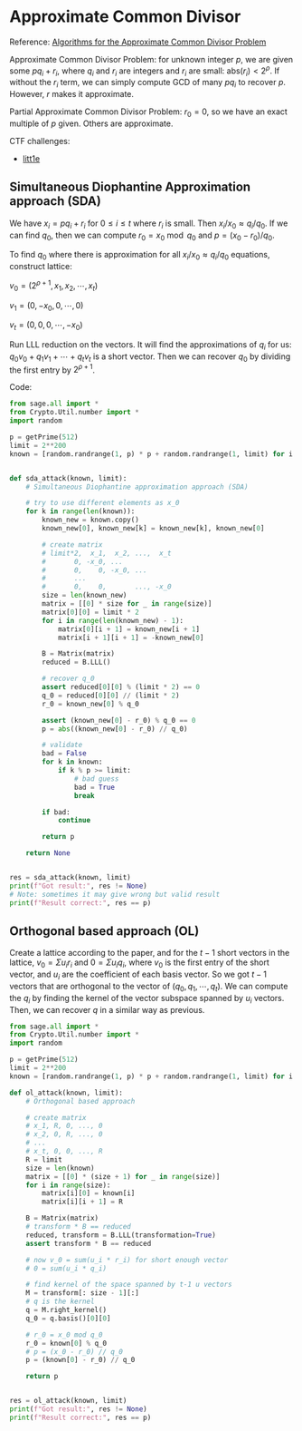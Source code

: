 # Approximate Common Divisor

Reference: [Algorithms for the Approximate Common Divisor Problem](https://eprint.iacr.org/2016/215.pdf)

Approximate Common Divisor Problem: for unknown integer $p$, we are given some $pq_i + r_i$, where $q_i$ and $r_i$ are integers and $r_i$ are small: $\mathrm{abs}(r_i) < 2^{\rho}$. If without the $r_i$ term, we can simply compute GCD of many $pq_i$ to recover $p$. However, $r$ makes it approximate.

Partial Approximate Common Divisor Problem: $r_0 = 0$, so we have an exact multiple of $p$ given. Others are approximate.

CTF challenges:

- [litt1e](../2025-10-26-xctf-final-2025/litt1e.md)

## Simultaneous Diophantine Approximation approach (SDA)

We have $x_i = pq_i + r_i$ for $0 \le i \le t$ where $r_i$ is small. Then $x_i/x_0 \approx q_i/q_0$. If we can find $q_0$, then we can compute $r_0 = x_0 \bmod q_0$ and $p = (x_0 - r_0) / q_0$.

To find $q_0$ where there is approximation for all $x_i/x_0 \approx q_i/q_0$ equations, construct lattice:

$v_0 = (2^{\rho+1}, x_1, x_2, \cdots, x_t)$

$v_1 = (0, -x_0, 0, \cdots, 0)$

$v_t = (0, 0, 0, \cdots, -x_0)$

Run LLL reduction on the vectors. It will find the approximations of $q_i$ for us: $q_0v_0+q_1v_1+\cdots+q_tv_t$ is a short vector. Then we can recover $q_0$ by dividing the first entry by $2^{\rho+1}$.

Code:

```python
from sage.all import *
from Crypto.Util.number import *
import random

p = getPrime(512)
limit = 2**200
known = [random.randrange(1, p) * p + random.randrange(1, limit) for i in range(5)]


def sda_attack(known, limit):
    # Simultaneous Diophantine approximation approach (SDA)

    # try to use different elements as x_0
    for k in range(len(known)):
        known_new = known.copy()
        known_new[0], known_new[k] = known_new[k], known_new[0]

        # create matrix
        # limit*2,  x_1,  x_2, ...,  x_t
        #       0, -x_0, ...
        #       0,    0, -x_0, ...
        #       ...
        #       0,    0,       ..., -x_0
        size = len(known_new)
        matrix = [[0] * size for _ in range(size)]
        matrix[0][0] = limit * 2
        for i in range(len(known_new) - 1):
            matrix[0][i + 1] = known_new[i + 1]
            matrix[i + 1][i + 1] = -known_new[0]

        B = Matrix(matrix)
        reduced = B.LLL()

        # recover q_0
        assert reduced[0][0] % (limit * 2) == 0
        q_0 = reduced[0][0] // (limit * 2)
        r_0 = known_new[0] % q_0

        assert (known_new[0] - r_0) % q_0 == 0
        p = abs((known_new[0] - r_0) // q_0)

        # validate
        bad = False
        for k in known:
            if k % p >= limit:
                # bad guess
                bad = True
                break

        if bad:
            continue

        return p

    return None


res = sda_attack(known, limit)
print(f"Got result:", res != None)
# Note: sometimes it may give wrong but valid result
print(f"Result correct:", res == p)
```

## Orthogonal based approach (OL)

Create a lattice according to the paper, and for the $t-1$ short vectors in the lattice, $v_0 = \Sigma u_i r_i$ and $0 = \Sigma u_iq_i$, where $v_0$ is the first entry of the short vector, and $u_i$ are the coefficient of each basis vector. So we got $t-1$ vectors that are orthogonal to the vector of $(q_0, q_1, \cdots, q_t)$. We can compute the $q_i$ by finding the kernel of the vector subspace spanned by $u_i$ vectors. Then, we can recover $q$ in a similar way as previous.

```python
from sage.all import *
from Crypto.Util.number import *
import random

p = getPrime(512)
limit = 2**200
known = [random.randrange(1, p) * p + random.randrange(1, limit) for i in range(5)]

def ol_attack(known, limit):
    # Orthogonal based approach

    # create matrix
    # x_1, R, 0, ..., 0
    # x_2, 0, R, ..., 0
    # ...
    # x_t, 0, 0, ..., R
    R = limit
    size = len(known)
    matrix = [[0] * (size + 1) for _ in range(size)]
    for i in range(size):
        matrix[i][0] = known[i]
        matrix[i][i + 1] = R

    B = Matrix(matrix)
    # transform * B == reduced
    reduced, transform = B.LLL(transformation=True)
    assert transform * B == reduced

    # now v_0 = sum(u_i * r_i) for short enough vector
    # 0 = sum(u_i * q_i)

    # find kernel of the space spanned by t-1 u vectors
    M = transform[: size - 1][:]
    # q is the kernel
    q = M.right_kernel()
    q_0 = q.basis()[0][0]

    # r_0 = x_0 mod q_0
    r_0 = known[0] % q_0
    # p = (x_0 - r_0) // q_0
    p = (known[0] - r_0) // q_0

    return p


res = ol_attack(known, limit)
print(f"Got result:", res != None)
print(f"Result correct:", res == p)
```
